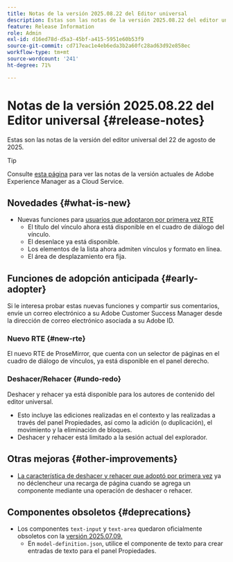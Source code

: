 ```yaml
---
title: Notas de la versión 2025.08.22 del Editor universal
description: Estas son las notas de la versión 2025.08.22 del editor universal.
feature: Release Information
role: Admin
exl-id: d16ed78d-d5a3-45bf-a415-5951e60b53f9
source-git-commit: cd717eac1e4eb6eda3b2a60fc28ad63d92e858ec
workflow-type: tm+mt
source-wordcount: '241'
ht-degree: 71%

---
```



# Notas de la versión 2025.08.22 del Editor universal {#release-notes}

Estas son las notas de la versión del editor universal del 22 de agosto de 2025.

>[!TIP]
>
>Consulte [esta página](/help/release-notes/release-notes-cloud/release-notes-current.md) para ver las notas de la versión actuales de Adobe Experience Manager as a Cloud Service.

## Novedades {#what-is-new}

* Nuevas funciones para [usuarios que adoptaron por primera vez RTE](#new-rte)
   * El título del vínculo ahora está disponible en el cuadro de diálogo del vínculo.
   * El desenlace ya está disponible.
   * Los elementos de la lista ahora admiten vínculos y formato en línea.
   * El área de desplazamiento era fija.

## Funciones de adopción anticipada {#early-adopter}

Si le interesa probar estas nuevas funciones y compartir sus comentarios, envíe un correo electrónico a su Adobe Customer Success Manager desde la dirección de correo electrónico asociada a su Adobe ID.

### Nuevo RTE {#new-rte}

El nuevo RTE de ProseMirror, que cuenta con un selector de páginas en el cuadro de diálogo de vínculos, ya está disponible en el panel derecho.

### Deshacer/Rehacer {#undo-redo}

Deshacer y rehacer ya está disponible para los autores de contenido del editor universal.

* Esto incluye las ediciones realizadas en el contexto y las realizadas a través del panel Propiedades, así como la adición (o duplicación), el movimiento y la eliminación de bloques.
* Deshacer y rehacer está limitado a la sesión actual del explorador.

## Otras mejoras {#other-improvements}

* [La característica de deshacer y rehacer que adoptó por primera vez](#undo-redo) ya no déclencheur una recarga de página cuando se agrega un componente mediante una operación de deshacer o rehacer.

## Componentes obsoletos {#deprecations}

* Los componentes `text-input` y `text-area` quedaron oficialmente obsoletos con la [versión 2025.07.09.](/help/release-notes/universal-editor/2025/2025-07-09.md)
   * En `model-definition.json`, utilice el componente de texto para crear entradas de texto para el panel Propiedades.
